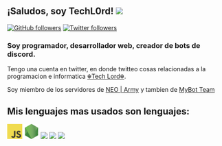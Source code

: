 ## ¡Saludos, soy TechL0rd! <img src="https://media.giphy.com/media/hvRJCLFzcasrR4ia7z/giphy.gif" width="25px">
[![GitHub followers](https://img.shields.io/github/followers/TechL0rd?label=Follow&style=social)](https://github.com/TechL0rd)
[![Twitter followers](https://img.shields.io/twitter/follow/Tech_L0rd_?label=Follow&style=social)](https://twitter.com/Tech_L0rd)

### Soy programador, desarrollador web, creador de bots de discord.
Tengo una cuenta en twitter, en donde twitteo cosas relacionadas a la programacion e informatica [☬Tech Lord☬](https://twitter.com/Tech_L0rd).

Soy miembro de los servidores de [NEO | Army](https://discord.gg/neoarmy) y tambien de [MyBot Team](https://discord.gg/g6ssSmK)

## Mis lenguajes mas usados son lenguajes:
<code><img height="35" src="https://raw.githubusercontent.com/github/explore/80688e429a7d4ef2fca1e82350fe8e3517d3494d/topics/javascript/javascript.png"></code>
<code><img height="35" src="https://raw.githubusercontent.com/github/explore/80688e429a7d4ef2fca1e82350fe8e3517d3494d/topics/nodejs/nodejs.png"></code>
<code><img height="45" src="https://img2.freepng.es/20180811/pul/kisspng-python-general-purpose-programming-language-comput-python-programming-language-symphony-solution-5b6ee0c863a5a1.6306397415339931604082.jpg"></code>
<code><img height="35" src="https://img2.freepng.es/20171217/033/letter-c-png-5a36954d474e54.1991877715135266052921.jpg"></code>
<code><img height="35" src="https://discord.js.org/static/logo-square.png"></code>
